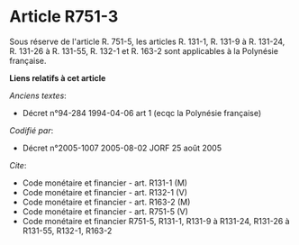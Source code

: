 # Article R751-3

Sous réserve de l'article R. 751-5, les articles R. 131-1, R. 131-9 à R. 131-24, R. 131-26 à R. 131-55, R. 132-1 et R. 163-2
sont applicables à la Polynésie française.

**Liens relatifs à cet article**

_Anciens textes_:

  - Décret n°94-284 1994-04-06 art 1 (ecqc la Polynésie française)

_Codifié par_:

  - Décret n°2005-1007 2005-08-02 JORF 25 août 2005

_Cite_:

  - Code monétaire et financier - art. R131-1 (M)
  - Code monétaire et financier - art. R132-1 (V)
  - Code monétaire et financier - art. R163-2 (M)
  - Code monétaire et financier - art. R751-5 (V)
  - Code monétaire et financier R751-5, R131-1, R131-9 à R131-24, R131-26 à R131-55, R132-1, R163-2
